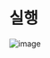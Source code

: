 # 실행

![image](https://github.com/jaejae87/React_basic.md/assets/129706762/e956c32a-516b-480a-a290-07258dbc5319)
